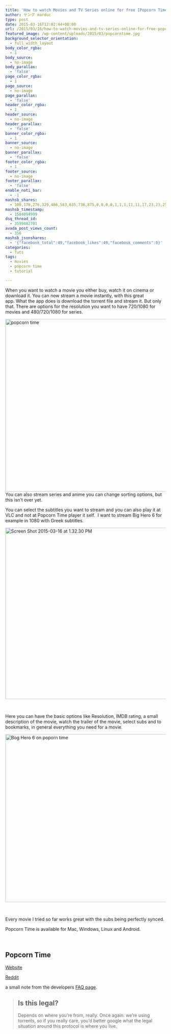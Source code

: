 ```yaml
---
title: 'How to watch Movies and TV Series online for free [Popcorn Time]'
author: ヤング marduc
type: post
date: 2015-03-16T12:02:44+00:00
url: /2015/03/16/how-to-watch-movies-and-tv-series-online-for-free-popcorn-time/
featured_image: /wp-content/uploads/2015/03/popcorntime.jpg
background_selector_orientation:
  - full_width_layout
body_color_rgba:
  - 1
body_source:
  - no-image
body_parallax:
  - 'false'
page_color_rgba:
  - 1
page_source:
  - no-image
page_parallax:
  - 'false'
header_color_rgba:
  - 1
header_source:
  - no-image
header_parallax:
  - 'false'
banner_color_rgba:
  - 1
banner_source:
  - no-image
banner_parallax:
  - 'false'
footer_color_rgba:
  - 1
footer_source:
  - no-image
footer_parallax:
  - 'false'
enable_noti_bar:
  - -1
mashsb_shares:
  - 100,170,276,329,486,583,635,736,875,0,0,0,0,1,1,1,11,11,17,23,23,25,26,32
mashsb_timestamp:
  - 1584094999
dsq_thread_id:
  - 3599482701
avada_post_views_count:
  - 356
mashsb_jsonshares:
  - '{"facebook_total":49,"facebook_likes":49,"facebook_comments":0}'
categories:
  - Tuts
tags:
  - movies
  - popcorn time
  - tutorial

---
```

When you want to watch a movie you either buy, watch it on cinema or download it. You can now stream a movie instantly, with this great app. What the app does is <!--more-->download the torrent file and stream it. But only that. There are options for the resolution you want to have 720/1080 for movies and 480/720/1080 for series.

[<img class="alignnone size-full wp-image-358" src="http://localhost/wp-content/uploads/2015/03/Screen-Shot-2015-03-16-at-12.14.45-PM.png" alt="popcorn time " width="900" height="541" />][1]You can also stream series and anime you can change sorting options, but this isn&#8217;t over yet.

You can select the subtitles you want to stream and you can also play it at VLC and not at Popcorn Time player it self.  I want to stream Big Hero 6 for example in 1080 with Greek subtitles.

[<img class="alignnone size-full wp-image-357" src="http://localhost/wp-content/uploads/2015/03/Screen-Shot-2015-03-16-at-1.32.30-PM.png" alt="Screen Shot 2015-03-16 at 1.32.30 PM" width="900" height="537" />][2]

&nbsp;

Here you can have the basic options like Resolution, IMDB rating, a small description of the movie, watch the trailer of the movie, select subs and to bookmarks, in general everything you need for a movie.

[<img class="alignnone size-full wp-image-359" src="http://localhost/wp-content/uploads/2015/03/Screen-Shot-2015-03-16-at-1.40.22-PM.png" alt="Bog Hero 6 on poporn time" width="900" height="526" />][3]

&nbsp;

Every movie I tried so far works great with the subs being perfectly synced.

Popcorn Time is available for Mac, Windows, Linux and Android.

&nbsp;

## Popcorn Time

<a href="https://popcorntime.io/" target="_blank">Website</a>

<a href="http://www.reddit.com/r/PopCornTime" target="_blank">Reddit</a>

a small note from the developers <a href="https://popcorntime.io/faq" target="_blank">FAQ page</a>.

> ## Is this legal?
> 
> Depends on where you&#8217;re from, really. Once again: we&#8217;re using torrents, so if you really care, you&#8217;d better google what the legal situation around this protocol is where you live.

&nbsp;

 [1]: http://localhost/wp-content/uploads/2015/03/Screen-Shot-2015-03-16-at-12.14.45-PM.png
 [2]: http://localhost/wp-content/uploads/2015/03/Screen-Shot-2015-03-16-at-1.32.30-PM.png
 [3]: http://localhost/wp-content/uploads/2015/03/Screen-Shot-2015-03-16-at-1.40.22-PM.png